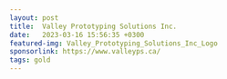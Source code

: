 ```yaml
---
layout: post
title:  Valley Prototyping Solutions Inc.
date:   2023-03-16 15:56:35 +0300
featured-img: Valley_Prototyping_Solutions_Inc_Logo
sponsorlink: https://www.valleyps.ca/
tags: gold
---
```

